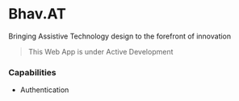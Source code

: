 # Bhav.AT

Bringing Assistive Technology design to the forefront of innovation
> This Web App is under Active Development

### Capabilities

- Authentication 

